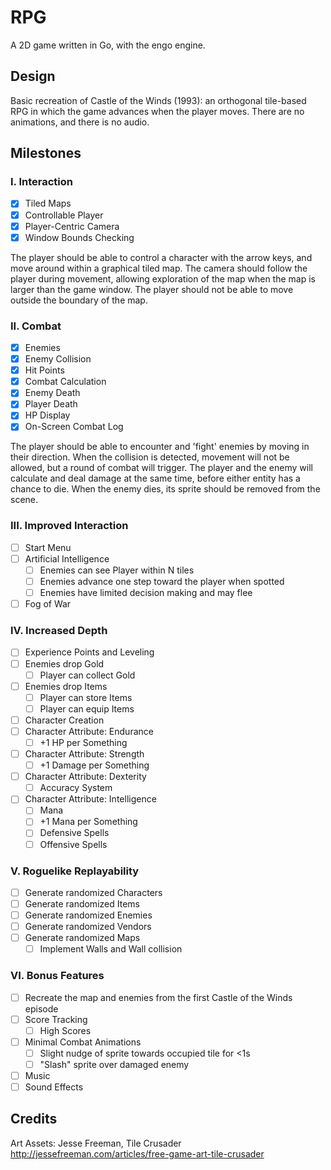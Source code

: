 # RPG

A 2D game written in Go, with the engo engine.

## Design

Basic recreation of Castle of the Winds (1993): an orthogonal tile-based RPG in
which the game advances when the player moves. There are no animations,
and there is no audio.

## Milestones

### I. Interaction

- [x] Tiled Maps
- [x] Controllable Player
- [x] Player-Centric Camera
- [x] Window Bounds Checking

The player should be able to control a character with the arrow keys, and
move around within a graphical tiled map. The camera should follow the
player during movement, allowing exploration of the map when the map is
larger than the game window. The player should not be able to move outside
the boundary of the map.

### II. Combat

- [x] Enemies
- [x] Enemy Collision
- [x] Hit Points
- [x] Combat Calculation
- [x] Enemy Death
- [x] Player Death
- [x] HP Display
- [x] On-Screen Combat Log

The player should be able to encounter and 'fight' enemies by moving in
their direction. When the collision is detected, movement will not be
allowed, but a round of combat will trigger. The player and the enemy will
calculate and deal damage at the same time, before either entity has a
chance to die. When the enemy dies, its sprite should be removed from the
scene.

### III. Improved Interaction

- [ ] Start Menu
- [ ] Artificial Intelligence
	- [ ] Enemies can see Player within N tiles
	- [ ] Enemies advance one step toward the player when spotted
	-	[ ] Enemies have limited decision making and may flee
- [ ] Fog of War

### IV. Increased Depth

- [ ] Experience Points and Leveling
- [ ] Enemies drop Gold
	- [ ] Player can collect Gold
- [ ] Enemies drop Items
	- [ ] Player can store Items
	- [ ] Player can equip Items
- [ ] Character Creation
- [ ] Character Attribute: Endurance
	-	[ ] +1 HP per Something
- [ ] Character Attribute: Strength
	- [ ] +1 Damage per Something
- [ ] Character Attribute: Dexterity
	- [ ] Accuracy System
- [ ] Character Attribute: Intelligence
	- [ ] Mana
	- [ ] +1 Mana per Something
	- [ ] Defensive Spells
	- [ ] Offensive Spells

### V. Roguelike Replayability

- [ ] Generate randomized Characters
- [ ] Generate randomized Items
- [ ] Generate randomized Enemies
- [ ] Generate randomized Vendors
- [ ] Generate randomized Maps
	- [ ] Implement Walls and Wall collision

### VI. Bonus Features

- [ ] Recreate the map and enemies from the first Castle of the Winds episode
- [ ] Score Tracking
	- [ ] High Scores
- [ ] Minimal Combat Animations
	-	[ ] Slight nudge of sprite towards occupied tile for <1s
	- [ ] "Slash" sprite over damaged enemy
- [ ] Music
- [ ] Sound Effects

## Credits

Art Assets: Jesse Freeman, Tile Crusader
http://jessefreeman.com/articles/free-game-art-tile-crusader
